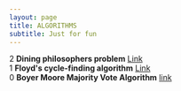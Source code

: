 ```yaml
---
layout: page
title: ALGORITHMS
subtitle: Just for fun
---
```


2 **Dining philosophers problem** [Link](https://en.m.wikipedia.org/wiki/Dining_philosophers_problem)  
1 **Floyd's cycle-finding algorithm** [Link](https://en.wikipedia.org/wiki/Cycle_detection)  
0 **Boyer Moore Majority Vote Algorithm** [link](https://zhuanlan.zhihu.com/p/104609555)  
